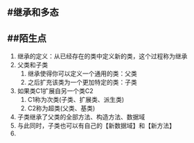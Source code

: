 #继承和多态
----------
##陌生点
-------
1. 继承的定义：从已经存在的类中定义新的类，这个过程称为继承
2. 父类和子类
    1. 继承使得你可以定义一个通用的类：父类
    2. 之后扩充该类为一个更加特定的类：子类
3. 如果类C1扩展自另一个类C2
    1. C1称为次类(子类、扩展类、派生类)
    2. C2称为超类(父类、基类)
4. 子类继承了父类的全部方法、构造方法、数据域
5. 与此同时，子类也可以有自己的【新数据域】和【新方法】
6. 
